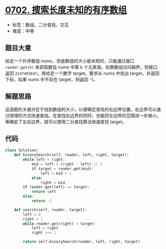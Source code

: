 # [0702. 搜索长度未知的有序数组](https://leetcode.cn/problems/search-in-a-sorted-array-of-unknown-size/)

- 标签：数组、二分查找、交互
- 难度：中等

## 题目大意

给定一个升序数组 nums，但是数组的大小是未知的，只能通过接口 `reader.get(k)` 来获取数组 nums 中第 k 个元素值。如果数组访问越界，则接口返回 `2147483647`。再给定一个数字 target。要求从 nums 中找出 target，并返回下标，如果 nums 中不存在 target，则返回 -1。

## 解题思路

这道题的关键点在于找到数组的大小，以便确定查找的右边界位置。右边界可以通过倍增的方式快速查找。在查找右边界的同时，也能将左边界的范围进一步缩小。等确定了左右边界，就可以使用二分查找算法快速查找 target。

## 代码

```Python
class Solution:
    def binarySearch(self, reader, left, right, target):
        while left < right:
            mid = left + (right - left) // 2
            if target > reader.get(mid):
                left = mid + 1
            else:
                right = mid
        if reader.get(left) == target:
            return left
        else:
            return -1

    def search(self, reader, target):
        left = 0
        right = 1
        while reader.get(right) < target:
            left = right
            right <<= 1

        return self.binarySearch(reader, left, right, target)
```

